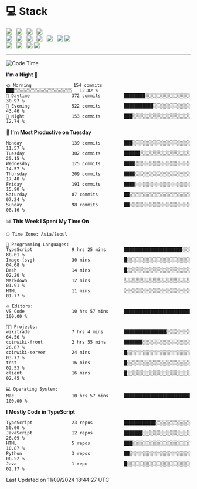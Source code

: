 <h1>💻 Stack</h1>
<div>
 <!-- badge : https://shields.io/ -->
 <!-- icon : https://simpleicons.org/?q=Get -->
 <img src="https://img.shields.io/badge/HTML5-e74c3c?style=flat-square&logo=HTML5&logoColor=white"/> &nbsp 
 <img src="https://img.shields.io/badge/CSS3-0A84FF?style=flat-square&logo=CSS3&logoColor=white"/> &nbsp 
 <img src="https://img.shields.io/badge/JavaScript-FFCD11?style=flat-square&logo=JavaScript&logoColor=white"/> &nbsp 
 <img src="https://img.shields.io/badge/TypeScript-3075C0?style=flat-square&logo=TypeScript&logoColor=white"/>
 <br/>
 <img src="https://img.shields.io/badge/Next-000000?style=flat-square&logo=nextdotjs&logoColor=white"/> &nbsp 
 <img src="https://img.shields.io/badge/React-00BCF6?style=flat-square&logo=React&logoColor=white"/> &nbsp 
 <img src="https://img.shields.io/badge/Redux-764ABC?style=flat-square&logo=Redux&logoColor=white"/> &nbsp
 <img src="https://img.shields.io/badge/Recoil-3578E5?style=flat-square&logo=recoil&logoColor=white"/> &nbsp
 <img src="https://img.shields.io/badge/React-Query-FF4154?style=flat-square&logo=reactquery&logoColor=white"/> &nbsp 
 <img src="https://img.shields.io/badge/styled%2Dcomponents-DB7093?style=flat-square&logo=styled%2Dcomponents&logoColor=white"/>
 <img src="https://img.shields.io/badge/CSS Modules-000000?style=flat-square&logo=CSS Modules&logoColor=white"/> &nbsp 
 <br/>
 <img src="https://img.shields.io/badge/Node-339933?style=flat-square&logo=Node.js&logoColor=white"/> &nbsp 
 <img src="https://img.shields.io/badge/Express-000000?style=flat-square&logo=Express&logoColor=white"/> &nbsp 
 <img src="https://img.shields.io/badge/MongoDB-47A248?style=flat-square&logo=MongoDB&logoColor=white"/>
 <img src="https://img.shields.io/badge/MariaDB-003545?style=flat-square&logo=mariadb&logoColor=white"/>
</div>

<hr>

<!--START_SECTION:waka-->
![Code Time](http://img.shields.io/badge/Code%20Time-1%2C297%20hrs%202%20mins-blue)

**I'm a Night 🦉** 

```text
🌞 Morning                154 commits         ███░░░░░░░░░░░░░░░░░░░░░░   12.82 % 
🌆 Daytime                372 commits         ████████░░░░░░░░░░░░░░░░░   30.97 % 
🌃 Evening                522 commits         ███████████░░░░░░░░░░░░░░   43.46 % 
🌙 Night                  153 commits         ███░░░░░░░░░░░░░░░░░░░░░░   12.74 % 
```
📅 **I'm Most Productive on Tuesday** 

```text
Monday                   139 commits         ███░░░░░░░░░░░░░░░░░░░░░░   11.57 % 
Tuesday                  302 commits         ██████░░░░░░░░░░░░░░░░░░░   25.15 % 
Wednesday                175 commits         ████░░░░░░░░░░░░░░░░░░░░░   14.57 % 
Thursday                 209 commits         ████░░░░░░░░░░░░░░░░░░░░░   17.40 % 
Friday                   191 commits         ████░░░░░░░░░░░░░░░░░░░░░   15.90 % 
Saturday                 87 commits          ██░░░░░░░░░░░░░░░░░░░░░░░   07.24 % 
Sunday                   98 commits          ██░░░░░░░░░░░░░░░░░░░░░░░   08.16 % 
```


📊 **This Week I Spent My Time On** 

```text
🕑︎ Time Zone: Asia/Seoul

💬 Programming Languages: 
TypeScript               9 hrs 25 mins       ██████████████████████░░░   86.01 % 
Image (svg)              30 mins             █░░░░░░░░░░░░░░░░░░░░░░░░   04.68 % 
Bash                     14 mins             █░░░░░░░░░░░░░░░░░░░░░░░░   02.20 % 
Markdown                 12 mins             ░░░░░░░░░░░░░░░░░░░░░░░░░   01.91 % 
HTML                     11 mins             ░░░░░░░░░░░░░░░░░░░░░░░░░   01.77 % 

🔥 Editors: 
VS Code                  10 hrs 57 mins      █████████████████████████   100.00 % 

🐱‍💻 Projects: 
wikitrade                7 hrs 4 mins        ████████████████░░░░░░░░░   64.56 % 
coinwiki-front           2 hrs 55 mins       ███████░░░░░░░░░░░░░░░░░░   26.67 % 
coinwiki-server          24 mins             █░░░░░░░░░░░░░░░░░░░░░░░░   03.77 % 
test                     16 mins             █░░░░░░░░░░░░░░░░░░░░░░░░   02.53 % 
client                   16 mins             █░░░░░░░░░░░░░░░░░░░░░░░░   02.45 % 

💻 Operating System: 
Mac                      10 hrs 57 mins      █████████████████████████   100.00 % 
```

**I Mostly Code in TypeScript** 

```text
TypeScript               23 repos            ████████████░░░░░░░░░░░░░   50.00 % 
JavaScript               12 repos            ███████░░░░░░░░░░░░░░░░░░   26.09 % 
HTML                     5 repos             ███░░░░░░░░░░░░░░░░░░░░░░   10.87 % 
Python                   3 repos             ██░░░░░░░░░░░░░░░░░░░░░░░   06.52 % 
Java                     1 repo              █░░░░░░░░░░░░░░░░░░░░░░░░   02.17 % 
```




 Last Updated on 11/09/2024 18:44:27 UTC
<!--END_SECTION:waka-->
